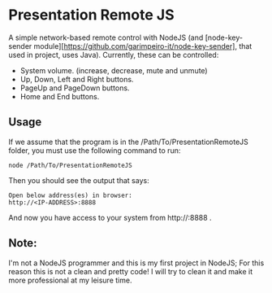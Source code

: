 # Presentation Remote JS
A simple network-based remote control with NodeJS (and [node-key-sender module][https://github.com/garimpeiro-it/node-key-sender], that used in project, uses Java).
Currently, these can be controlled:
+ System volume. (increase, decrease, mute and unmute)
+ Up, Down, Left and Right buttons.
+ PageUp and PageDown buttons.
+ Home and End buttons.

## Usage
If we assume that the program is in the /Path/To/PresentationRemoteJS folder, you must use the following command to run:
```
node /Path/To/PresentationRemoteJS
```
Then you should see the output that says:
```
Open below address(es) in browser:
http://<IP-ADDRESS>:8888
```
And now you have access to your system from http://<IP-ADDRESS>:8888 .

## Note:
I'm not a NodeJS programmer and this is my first project in NodeJS; For this reason this is not a clean and pretty code! I will try to clean it and make it more professional at my leisure time.

